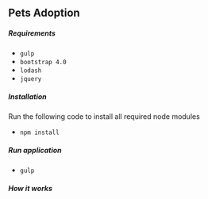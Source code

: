 ## Pets Adoption

##### Requirements
- `gulp`
- `bootstrap 4.0`
- `lodash`
- `jquery`

##### Installation

Run the following code to install all required node modules

- `npm install`

##### Run application

- `gulp` 

##### How it works
